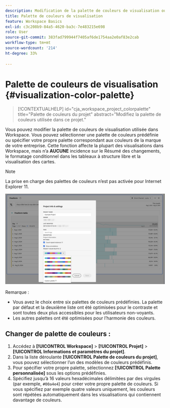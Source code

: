 ```yaml
---
description: Modification de la palette de couleurs de visualisation ou définition de votre propre palette de couleurs personnalisée.
title: Palette de couleurs de visualisation
feature: Workspace Basics
exl-id: c3c208b9-84a5-4620-ba3c-7e483215e698
role: User
source-git-commit: 383fad799944f7405af6de1754aa2e0af83e2cab
workflow-type: tm+mt
source-wordcount: '214'
ht-degree: 33%

---
```


# Palette de couleurs de visualisation {#visualization-color-palette}

<!-- markdownlint-disable MD034 -->

>[!CONTEXTUALHELP]
>id="cja_workspace_project_colorpalette"
>title="Palette de couleurs du projet"
>abstract="Modifiez la palette de couleurs utilisée dans ce projet."

<!-- markdownlint-enable MD034 -->


Vous pouvez modifier la palette de couleurs de visualisation utilisée dans Workspace. Vous pouvez sélectionner une palette de couleurs prédéfinie ou spécifier votre propre palette correspondant aux couleurs de la marque de votre entreprise. Cette fonction affecte la plupart des visualisations dans Workspace, mais n’a **AUCUNE** incidence sur le Résumé des changements, le formatage conditionnel dans les tableaux à structure libre et la visualisation des cartes.

>[!NOTE]
>
>La prise en charge des palettes de couleurs n’est pas activée pour Internet Explorer 11.

![Fenêtre Informations et paramètres du projet.](assets/color-palettes.png)

Remarque :

* Vous avez le choix entre six palettes de couleurs prédéfinies. La palette par défaut et la deuxième liste ont été optimisées pour le contraste et sont toutes deux plus accessibles pour les utilisateurs non-voyants.
* Les autres palettes ont été optimisées pour l’harmonie des couleurs.

## Changer de palette de couleurs :

1. Accédez à **[!UICONTROL Workspace]** > **[!UICONTROL Projet]** > **[!UICONTROL Informations et paramètres du projet]**.
1. Dans la liste déroulante **[!UICONTROL Palette de couleurs du projet]**, vous pouvez sélectionner l’un des modèles de couleurs prédéfinis.
1. Pour spécifier votre propre palette, sélectionnez **[!UICONTROL Palette personnalisée]** sous les options prédéfinies.
1. Spécifiez jusqu’à 16 valeurs hexadécimales délimitées par des virgules (par exemple, `#00a4e4`) pour créer votre propre palette de couleurs. Si vous spécifiez par exemple quatre valeurs uniquement, les couleurs sont répétées automatiquement dans les visualisations qui contiennent davantage de couleurs.
